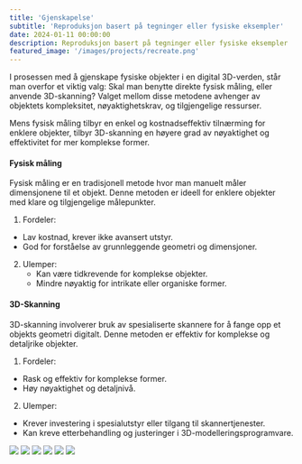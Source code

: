 ```yaml
---
title: 'Gjenskapelse'
subtitle: 'Reproduksjon basert på tegninger eller fysiske eksempler'
date: 2024-01-11 00:00:00
description: Reproduksjon basert på tegninger eller fysiske eksempler
featured_image: '/images/projects/recreate.png'
---
```


I prosessen med å gjenskape fysiske objekter i en digital 3D-verden, står man overfor et viktig valg: Skal man benytte direkte fysisk måling, eller anvende 3D-skanning? Valget mellom disse metodene avhenger av objektets kompleksitet, nøyaktighetskrav, og tilgjengelige ressurser.

Mens fysisk måling tilbyr en enkel og kostnadseffektiv tilnærming for enklere objekter, tilbyr 3D-skanning en høyere grad av nøyaktighet og effektivitet for mer komplekse former.

#### Fysisk måling
Fysisk måling er en tradisjonell metode hvor man manuelt måler dimensjonene til et objekt. Denne metoden er ideell for enklere objekter med klare og tilgjengelige målepunkter.

1. Fordeler:
* Lav kostnad, krever ikke avansert utstyr.
* God for forståelse av grunnleggende geometri og dimensjoner.
2. Ulemper:
    * Kan være tidkrevende for komplekse objekter.
    * Mindre nøyaktig for intrikate eller organiske former.

#### 3D-Skanning
3D-skanning involverer bruk av spesialiserte skannere for å fange opp et objekts geometri digitalt. Denne metoden er effektiv for komplekse og detaljrike objekter.

1. Fordeler:
  * Rask og effektiv for komplekse former.
  * Høy nøyaktighet og detaljnivå.
2. Ulemper:
* Krever investering i spesialutstyr eller tilgang til skannertjenester.
* Kan kreve etterbehandling og justeringer i 3D-modelleringsprogramvare.

<div class="gallery" data-columns="3">
	<img src="{{site.baseurl}}/images/projects/recreate/Snap wrap spider coupling L.png">
	<img src="{{site.baseurl}}/images/projects/recreate/Connector housing.png">
	<img src="{{site.baseurl}}/images/projects/recreate/Custom tube.png">
	<img src="{{site.baseurl}}/images/projects/recreate/Tank washing nozzle.png">
	<img src="{{site.baseurl}}/images/projects/recreate/Cover.png">
	<img src="{{site.baseurl}}/images/projects/recreate/Skrue.png">
</div>

